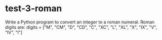 # test-3-roman
Write a Python program to convert an integer to a roman numeral. Roman digits are: digits = ["M", "CM", "D", "CD”, "C", "XC", "L", "XL”, "X", "IX", "V", "IV", "I"]
